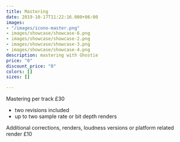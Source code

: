```yaml
---
title: Mastering
date: 2019-10-17T11:22:16.000+06:00
images:
- "/images/icono-master.png"
- images/showcase/showcase-6.png
- images/showcase/showcase-2.png
- images/showcase/showcase-3.png
- images/showcase/showcase-4.png
description: mastering with Ghostie
price: "0"
discount_price: "0"
colors: []
sizes: []

---
```

Mastering per track £30

* two revisions included
* up to two sample rate or bit depth renders

Additional corrections, renders, loudness versions or platform related render £10